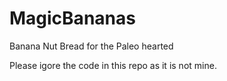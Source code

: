 # MagicBananas
Banana Nut Bread for the Paleo hearted

Please igore the code in this repo as it is not mine. 
